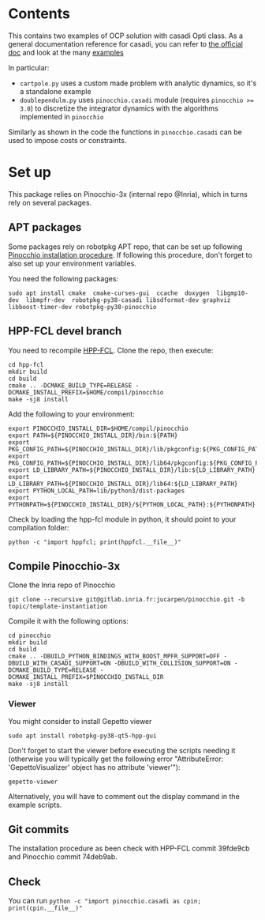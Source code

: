 # Contents
This contains two examples of OCP solution with casadi Opti class.
As a general documentation reference for casadi, you can refer to [the official doc](https://web.casadi.org/docs/) and look at the many [examples](https://github.com/casadi/casadi/tree/master/docs/examples)

In particular:
- ```cartpole.py``` uses a custom made problem with analytic dynamics, so it's a standalone example
- ```doublependulm.py``` uses ```pinocchio.casadi``` module (requires ```pinocchio >= 3.0```) to discretize the integrator dynamics with the algorithms implemented in ```pinocchio```

Similarly as shown in the code the functions in ```pinocchio.casadi``` can be used to impose costs or constraints.


# Set up

This package relies on Pinocchio-3x (internal repo @Inria), which in turns rely on several packages.

## APT packages

Some packages rely on robotpkg APT repo, that can be set up following [Pinocchio installation procedure](https://stack-of-tasks.github.io/pinocchio/download.html). If following this procedure, don't forget to also set up your environment variables.

You need the following packages:
```
sudo apt install cmake  cmake-curses-gui  ccache  doxygen  libgmp10-dev  libmpfr-dev  robotpkg-py38-casadi libsdformat-dev graphviz libboost-timer-dev robotpkg-py38-pinocchio
```

## HPP-FCL devel branch

You need to recompile [HPP-FCL](https://github.com/humanoid-path-planner/hpp-fcl/). Clone the repo, then execute:
```
cd hpp-fcl
mkdir build
cd build
cmake .. -DCMAKE_BUILD_TYPE=RELEASE -DCMAKE_INSTALL_PREFIX=$HOME/compil/pinocchio
make -sj8 install
```

Add the following to your environment:
```
export PINOCCHIO_INSTALL_DIR=$HOME/compil/pinocchio
export PATH=${PINOCCHIO_INSTALL_DIR}/bin:${PATH}
export PKG_CONFIG_PATH=${PINOCCHIO_INSTALL_DIR}/lib/pkgconfig:${PKG_CONFIG_PATH}
export PKG_CONFIG_PATH=${PINOCCHIO_INSTALL_DIR}/lib64/pkgconfig:${PKG_CONFIG_PATH}
export LD_LIBRARY_PATH=${PINOCCHIO_INSTALL_DIR}/lib:${LD_LIBRARY_PATH}
export LD_LIBRARY_PATH=${PINOCCHIO_INSTALL_DIR}/lib64:${LD_LIBRARY_PATH}
export PYTHON_LOCAL_PATH=lib/python3/dist-packages
export PYTHONPATH=${PINOCCHIO_INSTALL_DIR}/${PYTHON_LOCAL_PATH}:${PYTHONPATH}
```

Check by loading the hpp-fcl module in python, it should point to your compilation folder:
```
python -c "import hppfcl; print(hppfcl.__file__)"
```

## Compile Pinocchio-3x

Clone the Inria repo of Pinocchio
```
git clone --recursive git@gitlab.inria.fr:jucarpen/pinocchio.git -b topic/template-instantiation
```

Compile it with the following options:
```
cd pinocchio
mkdir build
cd build
cmake .. -DBUILD_PYTHON_BINDINGS_WITH_BOOST_MPFR_SUPPORT=OFF -DBUILD_WITH_CASADI_SUPPORT=ON -DBUILD_WITH_COLLISION_SUPPORT=ON -DCMAKE_BUILD_TYPE=RELEASE -DCMAKE_INSTALL_PREFIX=$PINOCCHIO_INSTALL_DIR
make -sj8 install
```

### Viewer

You might consider to install Gepetto viewer 
```
sudo apt install robotpkg-py38-qt5-hpp-gui
```

Don't forget to start the viewer before executing the scripts needing it (otherwise you will typically get the following error "AttributeError: 'GepettoVisualizer' object has no attribute 'viewer'"):
```
gepetto-viewer
```

Alternatively, you will have to comment out the display command in the example scripts.



## Git commits

The installation procedure as been check with HPP-FCL commit 39fde9cb and Pinocchio commit 74deb9ab.

## Check

You can run
```python -c "import pinocchio.casadi as cpin; print(cpin.__file__)"```


